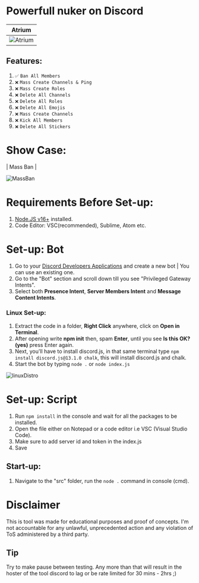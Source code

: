 # Powerfull nuker on  Discord

| Atrium | 
| ------------- | 
| ![Atrium](https://i.imgur.com/dda0tRR.png) |

## Features:
1. `✅` `Ban All Members`
2. `❌` `Mass Create Channels & Ping`
3. `❌` `Mass Create Roles`
4. `❌` `Delete All Channels`
5. `❌` `Delete All Roles`
6. `❌` `Delete All Emojis`
7. `❌` `Mass Create Channels`
8. `❌` `Kick All Members`
9. `❌` `Delete All Stickers`

# Show Case: 

| Mass Ban |

![MassBan](https://imgur.com/PBHOmR1)
    
# Requirements Before Set-up:

1. [Node.JS v16+](https://nodejs.org/en/) installed.
2. Code Editor: VSC(recommended), Sublime, Atom etc.

# Set-up: Bot

1. Go to your [Discord Developers Applications](https://discord.com/developers/applications) and create a new bot | You can use an existing one.
2. Go to the "Bot" section and scroll down till you see "Privileged Gateway Intents".
3. Select both **Presence Intent**, **Server Members Intent** and **Message Content Intents**. 

### Linux Set-up:

1. Extract the code in a folder, **Right Click** anywhere, click on **Open in Terminal**.
2. After opening write **npm init** then, spam **Enter**, until you see **Is this OK? (yes)** press Enter again.
3. Next, you'll have to install discord.js, in that same terminal type `npm install discord.js@13.1.0 chalk`, this will install discord.js and chalk.
4. Start the bot by typing `node .` or `node index.js`

![linuxDistro](https://cdn.discordapp.com/attachments/864811547397062656/876212001859309629/Atrium.gif)

# Set-up: Script

1. Run `npm install` in the console and wait for all the packages to be installed.
2. Open the file either on Notepad or a code editor i.e VSC (Visual Studio Code).
3. Make sure to add server id and token in the index.js
3. Save

## Start-up:

1. Navigate to the "src" folder, run the `node .` command in console (cmd).

# Disclaimer

This is tool was made for educational purposes and proof of concepts. I'm not accountable for any unlawful, unprecedented action and any violation of ToS administered by a third party.

## Tip
Try to make pause between testing. Any more than that will result in the hoster of the tool discord to lag or be rate limited for 30 mins - 2hrs ;)
